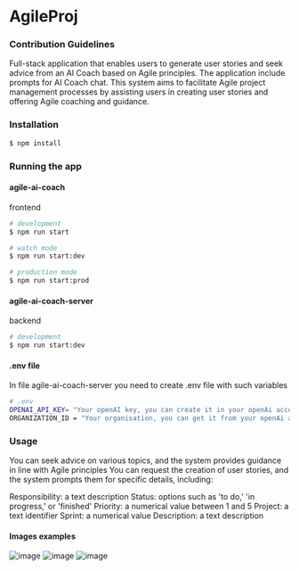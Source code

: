# AgileProj
### Contribution Guidelines
Full-stack application that enables users to generate user stories and seek advice from an AI Coach based on Agile principles. The application include prompts for AI Coach chat.
This system aims to facilitate Agile project management processes by assisting users in creating user stories and offering Agile coaching and guidance.
### Installation

```bash
$ npm install
```

### Running the app
#### agile-ai-coach 
frontend
```bash
# development
$ npm run start

# watch mode
$ npm run start:dev

# production mode
$ npm run start:prod
```
#### agile-ai-coach-server
backend

```bash
# development
$ npm run start:dev

```
#### .env file 
In file agile-ai-coach-server you need to create .env file with such variables

```bash
# .env
OPENAI_API_KEY= "Your openAI key, you can create it in your openAi account"
ORGANIZATION_ID = "Your organisation, you can get it from your openAi account"
```

### Usage
You can seek advice on various topics, and the system provides guidance in line with Agile principles
You can request the creation of user stories, and the system prompts them for specific details, including:

Responsibility: a text description
Status: options such as 'to do,' 'in progress,' or 'finished'
Priority: a numerical value between 1 and 5
Project: a text identifier
Sprint: a numerical value
Description: a text description 
#### Images examples  
![image](https://github.com/MariaLiashenko/AgileProj/assets/76902466/992a1823-6ba8-4793-aaf7-61be5196b9dc)
![image](https://github.com/MariaLiashenko/AgileProj/assets/76902466/b683fee7-d722-4d1d-9b4e-1ff0a6f27b9f)
![image](https://github.com/MariaLiashenko/AgileProj/assets/76902466/2ed2d0d9-b64f-4f73-97c6-f4e00211925f)


